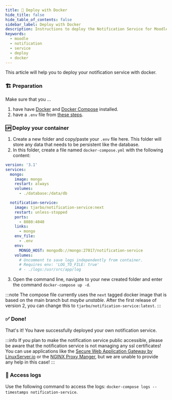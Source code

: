 ```yaml
---
title: 🐳 Deploy with Docker
hide_title: false
hide_table_of_contents: false
sidebar_label: Deploy with Docker
description: Instructions to deploy the Notification Service for Moodle with Docker
keywords:
  - moodle
  - notification
  - service
  - deploy
  - docker
---
```

This article will help you to deploy your notification service with docker.

### 🏗️ Preparation

Make sure that you ...

1. have have [Docker](https://docs.docker.com/get-docker/) and [Docker Compose](https://docs.docker.com/compose/install/) installed.
2. have a `.env` file from [these steps](preparation.md).

### 🆙 Deploy your container

1. Create a new folder and copy/paste your `.env` file here. This folder will store any data that needs to be persistent like the database.
2. In this folder, create a file named `docker-compose.yml` with the following content:

```yml
version: '3.1'
services:
  mongo:
    image: mongo
    restart: always
    volumes:
      - ./database:/data/db

  notification-service:
    image: tjarbo/notification-service:next
    restart: unless-stopped
    ports: 
      - 8080:4040
    links:
      - mongo
    env_file:
      - .env
    env:
      MONGO_HOST: mongodb://mongo:27017/notification-service
    volumes:
      # Uncomment to save logs independently from container.
      # Requires env: 'LOG_TO_FILE: true' 
      # - ./logs:/usr/src/app/log
```

3. Open the command line, navigate to your new created folder and enter the command `docker-compose up -d`.

:::note
The compose file currently uses the `next` tagged docker image that is based on the main branch but *maybe unstable*. After the first release of version 2, you can change this to `tjarbo/notification-service:latest`.
:::

### ✅ Done!

That's it! You have successfully deployed your own notification service.

:::info
If you plan to make the notification service public accessible, please be aware that the notification service is not managing any ssl certificates! You can use applications like the [Secure Web Application Gateway by LinuxServer.io](https://github.com/linuxserver/docker-swag) or the [NGINX Proxy Manger](https://nginxproxymanager.com/), but we are unable to provide any help in this case!
:::

### 📜 Access logs

Use the following command to access the logs: `docker-compose logs --timestamps notification-service`.

